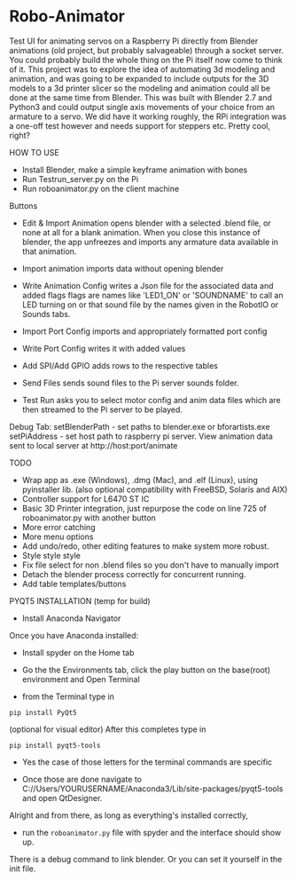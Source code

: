 # Robo-Animator
Test UI for animating servos on a Raspberry Pi directly from Blender animations (old project, but probably salvageable) through a socket server. 
You could probably build the whole thing on the Pi itself now come to think of it. This project was to explore the idea of automating 3d modeling and animation, and was going to be expanded to include outputs for the 3D models to a 3d printer slicer so the modeling and animation could all be done at the same time from Blender. This was built with Blender 2.7 and Python3 and could output single axis movements of your choice from an armature to a servo. We did have it working roughly, the RPi integration was a one-off test however and needs support for steppers etc. Pretty cool, right?


HOW TO USE
- Install Blender, make a simple keyframe animation with bones
- Run Testrun_server.py on the Pi
- Run roboanimator.py on the client machine

Buttons
- Edit & Import Animation opens blender with a selected .blend file, or none at all for a
blank animation. When you close this instance of blender, the app unfreezes and imports any
armature data available in that animation.
- Import animation imports data without opening blender

- Write Animation Config writes a Json file for the associated data and added flags
 flags are names like 'LED1_ON' or 'SOUNDNAME' to call an LED turning on or that sound
file by the names given in the RobotIO or Sounds tabs.

- Import Port Config imports and appropriately formatted port config
- Write Port Config writes it with added values

- Add SPI/Add GPIO adds rows to the respective tables

- Send Files sends sound files to the Pi server sounds folder.
- Test Run asks you to select motor config and anim data files which are then
streamed to the Pi server to be played.

Debug Tab:
setBlenderPath - set paths to blender.exe or bforartists.exe
setPiAddress - set host path to raspberry pi server. 
View animation data sent to local server at http://host:port/animate

TODO

- Wrap app as .exe (Windows), .dmg (Mac), and .elf (Linux), using pyinstaller lib.
    (also optional compatibility with FreeBSD, Solaris and AIX)
- Controller support for L6470 ST IC
- Basic 3D Printer integration, just repurpose the code on line 725 of roboanimator.py with
another button
- More error catching
- More menu options
- Add undo/redo, other editing features to make system more robust.
- Style style style
- Fix file select for non .blend files so you don't have to manually import
- Detach the blender process correctly for concurrent running. 
- Add table templates/buttons


PYQT5 INSTALLATION (temp for build)
 
- Install Anaconda Navigator

Once you have Anaconda installed:

- Install spyder on the Home tab
- Go the the Environments tab, click the play button on the base(root) environment and Open Terminal

- from the Terminal type in

`pip install PyQt5`

(optional for visual editor) 
After this completes type in

`pip install pyqt5-tools`

- Yes the case of those letters for the terminal commands are specific

- Once those are done navigate to C://Users/YOURUSERNAME/Anaconda3/Lib/site-packages/pyqt5-tools and open QtDesigner.

Alright and from there, as long as everything's installed correctly, 

- run the `roboanimator.py` file with spyder and the interface should show up. 

There is a debug command to link blender. Or you can set it yourself in the init file.
